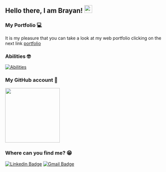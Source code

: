 ## Hello there, I am Brayan! <img src="https://media.giphy.com/media/hvRJCLFzcasrR4ia7z/giphy.gif" width="25px">

### My Portfolio 💻

It is my pleasure that you can take a look at my web portfolio clicking on the next link [portfolio](https://brayanduranvelasquez-github-io.vercel.app/)

### Abilities 🤓

[![Abilities](https://skillicons.dev/icons?i=git,sass,nodejs,ts,react,nextjs,laravel,mysql&perline=4)](https://skillicons.dev)

### My GitHub account 📓

<div> 
  <img src='https://github-readme-stats.vercel.app/api/top-langs/?username=brayanduranvelasquez&layout=compact&langs_count=8' height="175px">
</div>

### Where can you find me? 😁

[![Linkedin Badge](https://img.shields.io/badge/LinkedIn-0077B5?style=for-the-badge&logo=linkedin&logoColor=white)](https://www.linkedin.com/in/brayanduranvelasquez/)
[![Gmail Badge](https://img.shields.io/badge/Gmail-D14836?style=for-the-badge&logo=gmail&logoColor=white)](mailto:brayan13s133@gmail.com)

